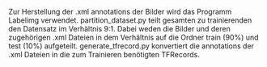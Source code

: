 Zur Herstellung der .xml annotations der Bilder wird das Programm Labelimg verwendet.
partition_dataset.py teilt gesamten zu trainierenden den Datensatz im Verhältnis 9:1. Dabei weden die Bilder und deren zugehörigen .xml Dateien in dem Verhältnis auf die Ordner train (90%) und test (10%) aufgeteilt.
generate_tfrecord.py konvertiert die annotations der .xml Dateien in die zum Trainieren benötigten TFRecords.

